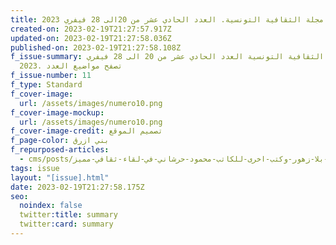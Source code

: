 ```yaml
---
title: مجلة الثقافية التونسية. العدد الحادي عشر من 20الى 28 فيفري 2023
created-on: 2023-02-19T21:27:57.917Z
updated-on: 2023-02-19T21:27:58.036Z
published-on: 2023-02-19T21:27:58.108Z
f_issue-summary: مجلة الثقافية التونسية العدد الحادي عشر من 20 الى 28 فيفري
  2023. تصفح مواضيع العدد
f_issue-number: 11
f_type: Standard
f_cover-image:
  url: /assets/images/numero10.png
f_cover-image-mockup:
  url: /assets/images/numero10.png
f_cover-image-credit: تصميم الموقع
f_page-color: بني ازرق
f_repurposed-articles:
  - cms/posts/احنفاء-بكتاب-ربيع-بلا-زهور-وكتب-اخرى-للكاتب-محمود-حرشاني-في-لقاء-ثقافي-مميز.md
tags: issue
layout: "[issue].html"
date: 2023-02-19T21:27:58.175Z
seo:
  noindex: false
  twitter:title: summary
  twitter:card: summary
---
```

